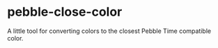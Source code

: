 # pebble-close-color
A little tool for converting colors to the closest Pebble Time compatible color.
